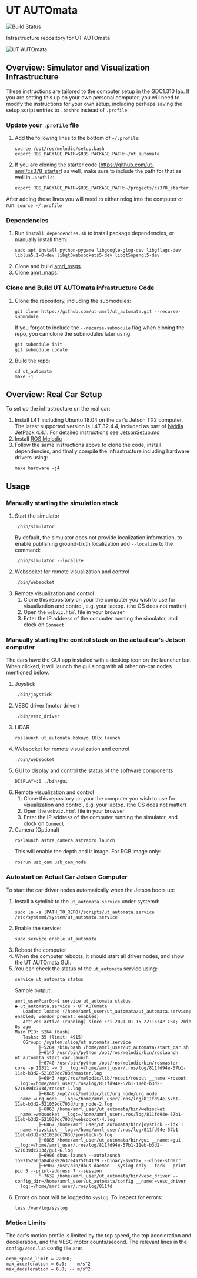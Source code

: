 # UT AUTOmata

[![Build Status](https://travis-ci.com/ut-amrl/ut_automata.svg?branch=master)](https://travis-ci.com/ut-amrl/ut_automata)

Infrastructure repository for UT AUTOmata

![UT AUTOmata](https://amrl.cs.utexas.edu/assets/images/robots/automata_group.jpg)


## Overview: Simulator and Visualization Infrastructure
These instructions are tailored to the computer setup in the GDC1.310 lab. If you are setting this up on your own personal computer, you will need to modify the instructions for your own setup, including perhaps saving the setup script entries to `.bashrc` instead of `.profile`

### Update your `.profile` file
1. Add the following lines to the bottom of  `~/.profile`:
   ```
   source /opt/ros/melodic/setup.bash
   export ROS_PACKAGE_PATH=$ROS_PACKAGE_PATH:~/ut_automata
   ```
1. If you are cloning the starter code (https://github.com/ut-amrl/cs378_starter) as well, make sure to include the path for that as well in `.profile`:
   ```
   export ROS_PACKAGE_PATH=$ROS_PACKAGE_PATH:~/projects/cs378_starter
   ```


After adding these lines you will need to either relog into the computer or run:
`source ~/.profile`

### Dependencies
1. Run `install_dependencies.sh` to install package dependencies, or manually install them:
      ```
      sudo apt install python-pygame libgoogle-glog-dev libgflags-dev liblua5.1-0-dev libqt5websockets5-dev libqt5opengl5-dev
      ```
2. Clone and build [amrl_msgs](https://github.com/ut-amrl/amrl_msgs).
3. Clone [amrl_maps](https://github.com/ut-amrl/amrl_maps).

### Clone and Build UT AUTOmata infrastructure Code
1. Clone the repository, including the submodules:
   ```
   git clone https://github.com/ut-amrl/ut_automata.git --recurse-submodule
   ```
   If you forgot to include the ```--recurse-submodule```
   flag when cloning the repo, you can  clone the submodules later using:
   ```
   git submodule init
   git submodule update
   ```
1. Build the repo:
   ```
   cd ut_automata
   make -j
   ```

## Overview: Real Car Setup

To set up the infrastructure on the real car:
1. Install L4T including Ubuntu 18.04 on the car's Jetson TX2 computer. The
   latest supported version is L4T 32.4.4, included as part of [Nvidia JetPack 4.4.1](https://developer.nvidia.com/embedded/jetpack).
   For detailed instructions see [JetsonSetup.md](JetsonSetup.md)
1. Install [ROS Melodic](https://wiki.ros.org/melodic/Installation)
1. Follow the same instructions above to clone the code, install dependencies,
   and finally compile the infrastructure including hardware drivers using:
   ```
   make hardware -j4
   ```
## Usage 
### Manually starting the simulation stack
1. Start the simulator
   ```
   ./bin/simulator 
   ```
   By default, the simulator does not provide localization information, to enable publishing ground-truth localization add `--localize` to the command:
   ```
   ./bin/simulator --localize
   ```
2. Websocket for remote visualization and control
   ```
   ./bin/websocket
   ```
3. Remote visualization and control
      1. Clone this repository on your the computer you wish to use for visualization and control, e.g. your laptop. (the OS does not matter)
      2. Open the `webviz.html` file in your browser
      3. Enter the IP address of the computer running the simulator, and clock on `Connect`

### Manually starting the control stack on the actual car's Jetson computer

The cars have the GUI app installed with a desktop icon on the launcher bar. When clicked, it will launch the gui along with all other on-car nodes mentioned below.

1. Joystick
   ```
   ./bin/joystick
   ```
2. VESC driver (motor driver)
   ```
   ./bin/vesc_driver
   ```
3. LiDAR
   ```
   roslaunch ut_automata hokuyo_10lx.launch
   ```
4. Websocket for remote visualization and control
   ```
   ./bin/websocket
   ```
5. GUI to display and control the status of the software components
   ```
   DISPLAY=:0 ./bin/gui
   ```
6. Remote visualization and control
      1. Clone this repository on your the computer you wish to use for visualization and control, e.g. your laptop. (the OS does not matter)
      2. Open the `webviz.html` file in your browser
      3. Enter the IP address of the computer running the simulator, and clock on `Connect`
7. Camera (Optional)
   ```
   roslaunch astra_camera astrapro.launch
   ```
   This will enable the depth and ir image. For RGB image only:
   ```
   rosrun usb_cam usb_cam_node
   ```

### Autostart on Actual Car Jetson Computer

To start the car driver nodes automatically when the Jetson boots up:
1. Install a symlink to the `ut_automata.service` under systemd:
   ```
   sudo ln -s (PATH_TO_REPO)/scripts/ut_automata.service /etc/systemd/system/ut_automata.service
   ```
1. Enable the service:
   ```
   sudo service enable ut_automata
   ```
1. Reboot the computer
1. When the computer reboots, it should start all driver nodes, and show the UT AUTOmata GUI.
1. You can check the status of the `ut_automata` service using:
   ```
   service ut_automata status
   ```
   Sample output:
   ```
   amrl_user@car0:~$ service ut_automata status
   ● ut_automata.service - UT AUTOmata
      Loaded: loaded (/home/amrl_user/ut_automata/ut_automata.service; enabled; vendor preset: enabled)
      Active: active (running) since Fri 2021-01-15 22:15:42 CST; 2min 0s ago
   Main PID: 5264 (bash)
      Tasks: 55 (limit: 4915)
      CGroup: /system.slice/ut_automata.service
            ├─5264 /bin/bash /home/amrl_user/ut_automata/start_car.sh
            ├─6147 /usr/bin/python /opt/ros/melodic/bin/roslaunch ut_automata start_car.launch
            ├─6740 /usr/bin/python /opt/ros/melodic/bin/rosmaster --core -p 11311 -w 3 __log:=/home/amrl_user/.ros/log/811fd94e-57b1-11eb-b3d2-521039dc703d/master.log
            ├─6843 /opt/ros/melodic/lib/rosout/rosout __name:=rosout __log:=/home/amrl_user/.ros/log/811fd94e-57b1-11eb-b3d2-521039dc703d/rosout-1.log
            ├─6846 /opt/ros/melodic/lib/urg_node/urg_node __name:=urg_node __log:=/home/amrl_user/.ros/log/811fd94e-57b1-11eb-b3d2-521039dc703d/urg_node-2.log
            ├─6863 /home/amrl_user/ut_automata/bin/websocket __name:=websocket __log:=/home/amrl_user/.ros/log/811fd94e-57b1-11eb-b3d2-521039dc703d/websocket-4.log
            ├─6867 /home/amrl_user/ut_automata/bin/joystick --idx 1 __name:=joystick __log:=/home/amrl_user/.ros/log/811fd94e-57b1-11eb-b3d2-521039dc703d/joystick-5.log
            ├─6885 /home/amrl_user/ut_automata/bin/gui __name:=gui __log:=/home/amrl_user/.ros/log/811fd94e-57b1-11eb-b3d2-521039dc703d/gui-6.log
            ├─6906 dbus-launch --autolaunch 1597152a6da84b2892637e4a75f64179 --binary-syntax --close-stderr
            ├─6907 /usr/bin/dbus-daemon --syslog-only --fork --print-pid 5 --print-address 7 --session
            └─7632 /home/amrl_user/ut_automata/bin/vesc_driver --config_dir=/home/amrl_user/ut_automata/config __name:=vesc_driver __log:=/home/amrl_user/.ros/log/811fd
   ```
1. Errors on boot will be logged to `syslog`. To inspect for errors:
   ```
   less /var/log/syslog
   ```

### Motion Limits

The car's motion profile is limited by the top speed, the top acceleration and deceleration, and the VESC motor counts/second. The relevant lines in the `config/vesc.lua` config file are:
   ```
   erpm_speed_limit = 22000;
   max_acceleration = 6.0; -- m/s^2
   max_deceleration = 6.0; -- m/s^2
   ```
